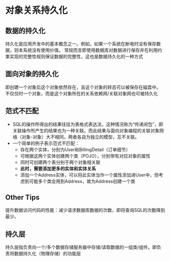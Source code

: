 # 对象关系持久化
## 数据的持久化
持久化是应用开发中的基本概念之一。例如，如果一个系统在断电时没有保存数据，则本系统没有使用价值。
常规而言即使用数据库对数据进行保存并在利用约束实现的完整性规则保证数据的完整性，这也是数据持久化的一种方式

## 面向对象的持久化
即创建一个对象后这个对象依然存在，且这个对象的转态可以被保存在磁盘中。
不仅仅时一个对象，而是这个对象所在的关系依赖网/关联对象网也可被持久化

## 范式不匹配
- SQL的操作所得出的结果往往为表格式表达法，这种情况称为“传递闭包”，即关联操作所产生的结果也为一种关联。而此结果与面向对象编程的关联对象网络（对象-对象）大不相同，两者各自为独立的模型，互不关联。
- 一个简单的例子表示范式不匹配：
	- 存在两个实体，分别为User和BillingDetail（订单细节）
	- 可根据这两个实体创建两个类（POJO），分别带有对应对象的属性
	- 同时可创建两个表分别于两个对象相关联
	- **此时，需要添加更多的实体和实体关系**
	- 添加一个Address实体，可以将此实体当作一个属性添加进User中，但考虑到可能多个类会用到Address，故为Address创建一个类

## Other Tips
提升数据访问代码的性能：减少请求数据库数据的次数，即将查询SQL的次数降到最少。

## 持久层
持久层指负责向一个/多个数据存储服务器中存储/读取数据的一组类/组件。即负责将数据持久化（物理存储）的功能层
